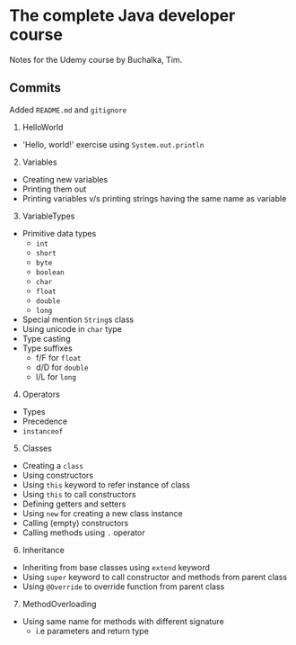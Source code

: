 # The complete Java developer course
Notes for the Udemy course by Buchalka, Tim.

## Commits

Added `README.md` and `gitignore`

1. HelloWorld
* 'Hello, world!' exercise using `System.out.println`

2. Variables
* Creating new variables
* Printing them out
* Printing variables v/s printing strings having the same name as variable

3. VariableTypes
* Primitive data types
    * `int`
    * `short`
    * `byte`
    * `boolean`
    * `char`
    * `float`
    * `double`
    * `long`
* Special mention `String`s class
* Using unicode in `char` type
* Type casting
* Type suffixes
    * f/F for `float`
    * d/D for `double`
    * l/L for `long`

4. Operators
* Types
* Precedence
* `instanceof`

5. Classes
* Creating a `class`
* Using constructors
* Using `this` keyword to refer instance of class
* Using `this` to call constructors
* Defining getters and setters
* Using `new` for creating a new class instance
* Calling (empty) constructors
* Calling methods using `.` operator

6. Inheritance
* Inheriting from base classes using `extend` keyword
* Using `super` keyword to call constructor and methods from parent class
* Using `@Override` to override function from parent class

7. MethodOverloading
* Using same name for methods with different signature
    * i.e parameters and return type
